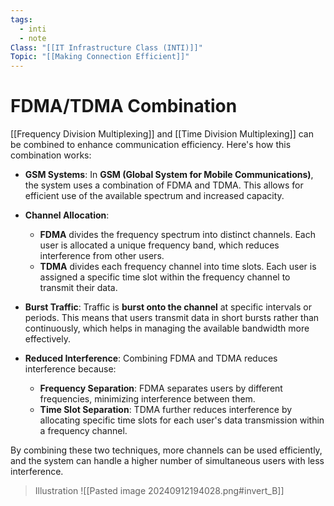 ```yaml
---
tags:
  - inti
  - note
Class: "[[IT Infrastructure Class (INTI)]]"
Topic: "[[Making Connection Efficient]]"
---
```


# FDMA/TDMA Combination

[[Frequency Division Multiplexing]] and [[Time Division Multiplexing]] can be combined to enhance communication efficiency. Here's how this combination works:

- **GSM Systems**: In **GSM (Global System for Mobile Communications)**, the system uses a combination of FDMA and TDMA. This allows for efficient use of the available spectrum and increased capacity.

- **Channel Allocation**: 
  - **FDMA** divides the frequency spectrum into distinct channels. Each user is allocated a unique frequency band, which reduces interference from other users.
  - **TDMA** divides each frequency channel into time slots. Each user is assigned a specific time slot within the frequency channel to transmit their data.

- **Burst Traffic**: Traffic is **burst onto the channel** at specific intervals or periods. This means that users transmit data in short bursts rather than continuously, which helps in managing the available bandwidth more effectively.

- **Reduced Interference**: Combining FDMA and TDMA reduces interference because:
  - **Frequency Separation**: FDMA separates users by different frequencies, minimizing interference between them.
  - **Time Slot Separation**: TDMA further reduces interference by allocating specific time slots for each user's data transmission within a frequency channel.

By combining these two techniques, more channels can be used efficiently, and the system can handle a higher number of simultaneous users with less interference.

> Illustration
> ![[Pasted image 20240912194028.png#invert_B]]
